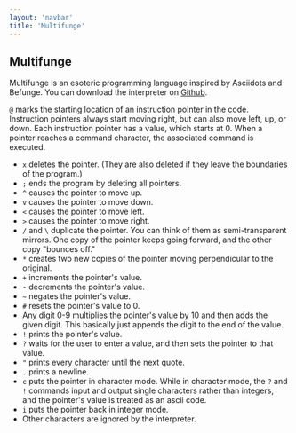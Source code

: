 ```yaml
---
layout: 'navbar'
title: 'Multifunge'
---
```


## Multifunge

Multifunge is an esoteric programming language inspired by Asciidots and Befunge.
You can download the interpreter on [Github](https://github.com/UnaryPlus/multifunge).

`@` marks the starting location of an instruction pointer in the code. Instruction pointers
always start moving right, but can also move left, up, or down. Each instruction pointer
has a value, which starts at 0. When a pointer reaches a command character, the associated
command is executed.

* `x` deletes the pointer. (They are also deleted if they leave the boundaries of the program.)
* `;` ends the program by deleting all pointers.
* `^` causes the pointer to move up.
* `v` causes the pointer to move down.
* `<` causes the pointer to move left.
* `>` causes the pointer to move right.
* `/` and `\` duplicate the pointer. You can think of them as semi-transparent mirrors.
  One copy of the pointer keeps going forward, and the other copy "bounces off."
* `*` creates two new copies of the pointer moving perpendicular to the original.
* `+` increments the pointer's value.
* `-` decrements the pointer's value.
* `~` negates the pointer's value.
* `#` resets the pointer's value to 0.
* Any digit 0-9 multiplies the pointer's value by 10 and then adds the given digit.
  This basically just appends the digit to the end of the value.
* `!` prints the pointer's value.
* `?` waits for the user to enter a value, and then sets the pointer to that value.
* `"` prints every character until the next quote.
* `.` prints a newline.
* `c` puts the pointer in character mode. While in character mode, the `?` and `!` commands
  input and output single characters rather than integers, and the pointer's value
  is treated as an ascii code.
* `i` puts the pointer back in integer mode.
* Other characters are ignored by the interpreter.
